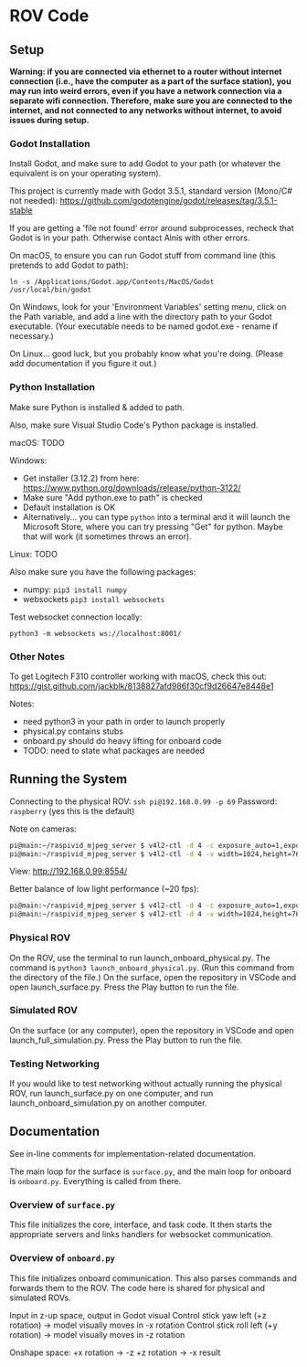 # ROV Code
## Setup

**Warning: if you are connected via ethernet to a router without internet connection (i.e., have the computer as a part of the surface station), you may run into weird errors, even if you have a network connection via a separate wifi connection. Therefore, make sure you are connected to the internet, and not connected to any networks without internet, to avoid issues during setup.**

### Godot Installation

Install Godot, and make sure to add Godot to your path (or whatever the equivalent is on your operating system).

This project is currently made with Godot 3.5.1, standard version (Mono/C# not needed): https://github.com/godotengine/godot/releases/tag/3.5.1-stable

If you are getting a 'file not found' error around subprocesses, recheck that Godot is in your path. Otherwise contact Alnis with other errors. 

On macOS, to ensure you can run Godot stuff from command line (this pretends to add Godot to path):

```ln -s /Applications/Godot.app/Contents/MacOS/Godot /usr/local/bin/godot```

On Windows, look for your 'Environment Variables' setting menu, click on the Path variable, and add a line with the directory path to your Godot executable. (Your executable needs to be named godot.exe - rename if necessary.)

On Linux... good luck, but you probably know what you're doing. (Please add documentation if you figure it out.)

### Python Installation

Make sure Python is installed & added to path.

Also, make sure Visual Studio Code's Python package is installed.

macOS: TODO

Windows:
* Get installer (3.12.2) from here: https://www.python.org/downloads/release/python-3122/
* Make sure "Add python.exe to path" is checked
* Default installation is OK
* Alternatively... you can type `python` into a terminal and it will launch the Microsoft Store, where you can try pressing "Get" for python. Maybe that will work (it sometimes throws an error).

Linux: TODO

Also make sure you have the following packages:

* numpy: `pip3 install numpy`
* websockets `pip3 install websockets`

Test websocket connection locally:

```python3 -m websockets ws://localhost:8001/```

### Other Notes

To get Logitech F310 controller working with macOS, check this out:
https://gist.github.com/jackblk/8138827afd986f30cf9d26647e8448e1

Notes:
- need python3 in your path in order to launch properly
- physical.py contains stubs
- onboard.py should do heavy lifting for onboard code
- TODO: need to state what packages are needed

## Running the System

Connecting to the physical ROV:
`ssh pi@192.168.0.99 -p 69`
Password: `raspberry` (yes this is the default)

Note on cameras:
```sh
pi@main:~/raspivid_mjpeg_server $ v4l2-ctl -d 4 -c exposure_auto=1,exposure_absolute=300,brightness=0,gain=100
pi@main:~/raspivid_mjpeg_server $ v4l2-ctl -d 4 -v width=1024,height=768,pixelformat='MJPG' --stream-mmap --stream-to - | raspivid_mjpeg_server
```

View: http://192.168.0.99:8554/

Better balance of low light performance (~20 fps):
```sh
pi@main:~/raspivid_mjpeg_server $ v4l2-ctl -d 4 -c exposure_auto=1,exposure_absolute=500,brightness=32,contrast=32,gamma=100,gain=100,saturation=128
pi@main:~/raspivid_mjpeg_server $ v4l2-ctl -d 4 -v width=1024,height=768,pixelformat='MJPG' --stream-mmap --stream-to - | raspivid_mjpeg_server
```


### Physical ROV
On the ROV, use the terminal to run launch_onboard_physical.py. The command is `python3 launch_onboard_physical.py`. (Run this command from the directory of the file.)
On the surface, open the repository in VSCode and open launch_surface.py. Press the Play button to run the file. 

### Simulated ROV
On the surface (or any computer), open the repository in VSCode and open launch_full_simulation.py. Press the Play button to run the file. 

### Testing Networking
If you would like to test networking without actually running the physical ROV, run launch_surface.py on one computer, and run launch_onboard_simulation.py on another computer.

## Documentation
See in-line comments for implementation-related documentation.

The main loop for the surface is `surface.py`, and the main loop for onboard is `onboard.py`. Everything is called from there. 

### Overview of `surface.py`
This file initializes the core, interface, and task code. It then starts the appropriate servers and links handlers for websocket communication. 

### Overview of `onboard.py`
This file initializes onboard communication. This also parses commands and forwards them to the ROV. The code here is shared for physical and simulated ROVs. 





Input in z-up space, output in Godot visual
Control stick yaw left (+z rotation) -> model visually moves in -x rotation
Control stick roll left (+y rotation) -> model visually moves in -z rotation



Onshape space:
+x rotation -> -z
+z rotation -> -x result